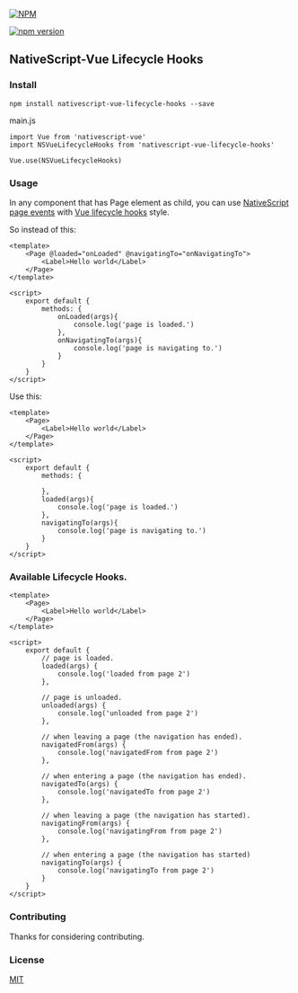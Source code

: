 [![NPM](https://nodei.co/npm/nativescript-vue-lifecycle-hooks.png?downloads=true&downloadRank=true&stars=true)](https://nodei.co/npm/nativescript-vue-lifecycle-hooks/)

[![npm version](https://badge.fury.io/js/nativescript-vue-lifecycle-hooks.svg)](https://badge.fury.io/js/nativescript-vue-lifecycle-hooks)
## NativeScript-Vue Lifecycle Hooks
### Install

```
npm install nativescript-vue-lifecycle-hooks --save
```

main.js
```
import Vue from 'nativescript-vue'
import NSVueLifecycleHooks from 'nativescript-vue-lifecycle-hooks'

Vue.use(NSVueLifecycleHooks)
```

### Usage

In any component that has Page element as child, you can use [NativeScript page events](https://docs.nativescript.org/ui/ns-ui-widgets/page#page-events) with [Vue lifecycle hooks](https://vuejs.org/v2/guide/instance.html#Instance-Lifecycle-Hooks) style.

So instead of this:
````
<template>
    <Page @loaded="onLoaded" @navigatingTo="onNavigatingTo">
        <Label>Hello world</Label>
    </Page>
</template>

<script>
    export default {
        methods: {
            onLoaded(args){
                console.log('page is loaded.')
            },
            onNavigatingTo(args){
                console.log('page is navigating to.')
            }
        }
    }
</script>
````

Use this:

````
<template>
    <Page>
        <Label>Hello world</Label>
    </Page>
</template>

<script>
    export default {
        methods: {

        },
        loaded(args){
            console.log('page is loaded.')
        },
        navigatingTo(args){
            console.log('page is navigating to.')
        }
    }
</script>
````

### Available Lifecycle Hooks.

````
<template>
    <Page>
        <Label>Hello world</Label>
    </Page>
</template>

<script>
    export default {
        // page is loaded.
        loaded(args) {
            console.log('loaded from page 2')
        },
        
        // page is unloaded.
        unloaded(args) {
            console.log('unloaded from page 2')
        },
        
        // when leaving a page (the navigation has ended).
        navigatedFrom(args) {
            console.log('navigatedFrom from page 2')
        },
        
        // when entering a page (the navigation has ended).
        navigatedTo(args) {
            console.log('navigatedTo from page 2')
        },
        
        // when leaving a page (the navigation has started).
        navigatingFrom(args) {
            console.log('navigatingFrom from page 2')
        },
        
        // when entering a page (the navigation has started)
        navigatingTo(args) {
            console.log('navigatingTo from page 2')
        }
    }
</script>
````

### Contributing

Thanks for considering contributing.

### License

[MIT](https://opensource.org/licenses/MIT)
